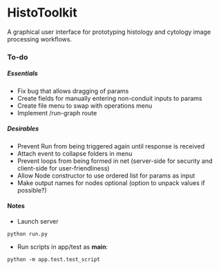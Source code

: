 # HistoToolkit

A graphical user interface for prototyping histology and cytology image processing workflows.

### To-do
##### Essentials
* Fix bug that allows dragging of params
* Create fields for manually entering non-conduit inputs to params
* Create file menu to swap with operations menu
* Implement /run-graph route

##### Desirables
* Prevent Run from being triggered again until response is received
* Attach event to collapse folders in menu
* Prevent loops from being formed in net (server-side for security and client-side for user-friendliness)
* Allow Node constructor to use ordered list for params as input
* Make output names for nodes optional (option to unpack values if possible?)

#### Notes
* Launch server
```
python run.py
```

* Run scripts in app/test as __main__:
```
python -m app.test.test_script
```
